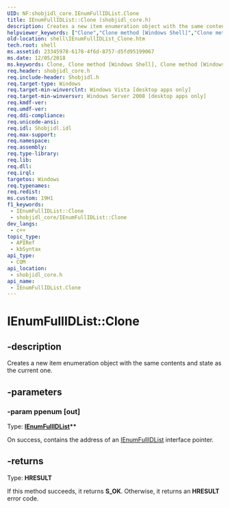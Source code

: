 ```yaml
---
UID: NF:shobjidl_core.IEnumFullIDList.Clone
title: IEnumFullIDList::Clone (shobjidl_core.h)
description: Creates a new item enumeration object with the same contents and state as the current one.
helpviewer_keywords: ["Clone","Clone method [Windows Shell]","Clone method [Windows Shell]","IEnumFullIDList interface","IEnumFullIDList interface [Windows Shell]","Clone method","IEnumFullIDList.Clone","IEnumFullIDList::Clone","_shell_IEnumFullIDList_Clone","shell.IEnumFullIDList_Clone","shobjidl_core/IEnumFullIDList::Clone"]
old-location: shell\IEnumFullIDList_Clone.htm
tech.root: shell
ms.assetid: 23345978-6178-4f6d-8757-d5fd95199067
ms.date: 12/05/2018
ms.keywords: Clone, Clone method [Windows Shell], Clone method [Windows Shell],IEnumFullIDList interface, IEnumFullIDList interface [Windows Shell],Clone method, IEnumFullIDList.Clone, IEnumFullIDList::Clone, _shell_IEnumFullIDList_Clone, shell.IEnumFullIDList_Clone, shobjidl_core/IEnumFullIDList::Clone
req.header: shobjidl_core.h
req.include-header: Shobjidl.h
req.target-type: Windows
req.target-min-winverclnt: Windows Vista [desktop apps only]
req.target-min-winversvr: Windows Server 2008 [desktop apps only]
req.kmdf-ver: 
req.umdf-ver: 
req.ddi-compliance: 
req.unicode-ansi: 
req.idl: Shobjidl.idl
req.max-support: 
req.namespace: 
req.assembly: 
req.type-library: 
req.lib: 
req.dll: 
req.irql: 
targetos: Windows
req.typenames: 
req.redist: 
ms.custom: 19H1
f1_keywords:
 - IEnumFullIDList::Clone
 - shobjidl_core/IEnumFullIDList::Clone
dev_langs:
 - c++
topic_type:
 - APIRef
 - kbSyntax
api_type:
 - COM
api_location:
 - shobjidl_core.h
api_name:
 - IEnumFullIDList.Clone
---
```


# IEnumFullIDList::Clone


## -description

Creates a new item enumeration object with the same contents and state as the current one.

## -parameters

### -param ppenum [out]

Type: <b><a href="/windows/desktop/api/shobjidl_core/nn-shobjidl_core-ienumfullidlist">IEnumFullIDList</a>**</b>

On success, contains the address of an <a href="/windows/desktop/api/shobjidl_core/nn-shobjidl_core-ienumfullidlist">IEnumFullIDList</a> interface pointer.

## -returns

Type: <b>HRESULT</b>

If this method succeeds, it returns <b>S_OK</b>. Otherwise, it returns an <b>HRESULT</b> error code.